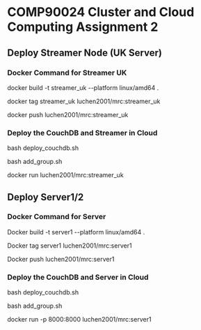 # COMP90024 Cluster and Cloud Computing Assignment 2

## Deploy Streamer Node (UK Server)

### Docker Command for Streamer UK

docker build -t streamer_uk --platform linux/amd64 .

docker tag streamer_uk luchen2001/mrc:streamer_uk 

docker push luchen2001/mrc:streamer_uk

### Deploy the CouchDB and Streamer in Cloud

bash deploy_couchdb.sh

bash add_group.sh

docker run luchen2001/mrc:streamer_uk

## Deploy Server1/2

### Docker Command for Server

Docker build -t server1 --platform linux/amd64 .

Docker tag server1 luchen2001/mrc:server1

Docker push luchen2001/mrc:server1

### Deploy the CouchDB and Server in Cloud

bash deploy_couchdb.sh

bash add_group.sh

docker run -p 8000:8000 luchen2001/mrc:server1
